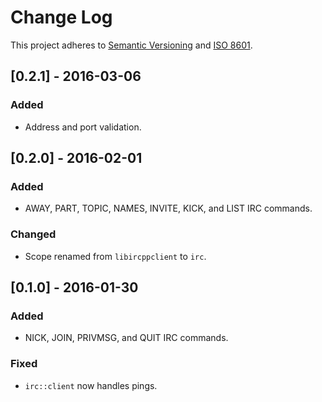 # Change Log
This project adheres to [Semantic Versioning](http://semver.org/) and [ISO 8601](http://www.iso.org/iso/home/standards/iso8601.htm).

## [0.2.1] - 2016-03-06
### Added
- Address and port validation.

## [0.2.0] - 2016-02-01
### Added
- AWAY, PART, TOPIC, NAMES, INVITE, KICK, and LIST IRC commands.

### Changed
- Scope renamed from `libircppclient` to `irc`.

## [0.1.0] - 2016-01-30
### Added
- NICK, JOIN, PRIVMSG, and QUIT IRC commands.

### Fixed
- `irc::client` now handles pings.

